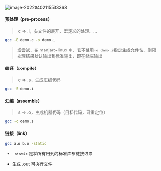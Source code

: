 ![image-20220402115533368](https://aliyun-oss-lpj.oss-cn-qingdao.aliyuncs.com/images/by-picgo/image-20220402115533368.png)

#### 预处理（pre-process）

> .c => .i，头文件的展开、宏定义的处理、...

```bash
gcc -E demo.c -o demo.i
```

> 经尝试，在 manjaro-linux 中，若不使用`-o demo.i`指定生成文件名，则预处理结果默认输出到标准输出，即在终端输出

#### 编译（compile）

> .c => .s，生成汇编代码

```bash
gcc -S demo.i
```

#### 汇编（assemble）

> .s => .o，生成机器代码（目标代码，可重定位）

```bash
gcc -c demo.s
```

#### 链接（link）

```bash
gcc a.o b.o -static
```

- `-static` 是将所有用到的标准库都链接进来

- 生成 .out 可执行文件
